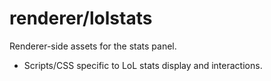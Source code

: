 # renderer/lolstats

Renderer-side assets for the stats panel.

- Scripts/CSS specific to LoL stats display and interactions.
